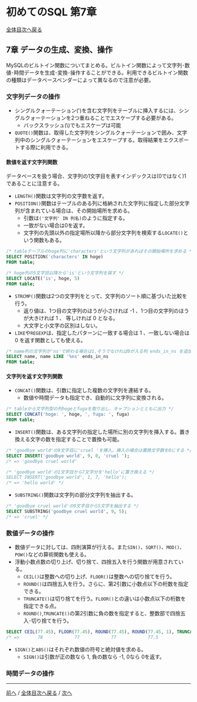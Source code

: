 # 初めてのSQL 第7章
[全体目次へ戻る](index.md)

## 7章 データの生成、変換、操作
MySQLのビルトイン関数についてまとめる。ビルトイン関数によって文字列･数値･時間データを生成･変換･操作することができる。利用できるビルトイン関数の種類はデータベースベンダーによって異なるので注意が必要。

### 文字列データの操作
+ シングルクォーテーション(')を含む文字列をテーブルに挿入するには、シングルクォーテーションを2つ重ねることでエスケープする必要がある。
  - バックスラッシュ(\\)でもエスケープは可能
+ `QUOTE()`関数は、取得した文字列をシングルクォーテーションで囲み、文字列中のシングルクォーテーションをエスケープする。取得結果をエクスポートする際に利用できる。

#### 数値を返す文字列関数
データベースを扱う場合、文字列の1文字目を表すインデックスは(0ではなく)1であることに注意する。

+ `LENGTH()`関数は文字列の文字数を返す。
+ `POSITION()`関数はテーブルのある列に格納された文字列に指定した部分文字列が含まれている場合は、その開始場所を求める。
  - 引数は`('文字列' IN 列名)`のように指定する。
  - 一致がない場合は0を返す。
  - 文字列の先頭以外の指定場所以降から部分文字列を検索する`LOCATE()`という関数もある。

```sql
/* tableテーブルのhoge列に'characters'という文字列があればその開始場所を求める */
SELECT POSITION('characters' IN hoge)
FROM table;

/* hoge列の5文字目以降から'is'という文字列を探す */
SELECT LOCATE('is', hoge, 5)
FROM table;
```

+ `STRCMP()`関数は2つの文字列をとって、文字列のソート順に基づいた比較を行う。
  - 返り値は、1つ目の文字列のほうが小さければ -1 、1つ目の文字列のほうが大きければ 1 、 等しければ 0 となる。
  - 大文字と小文字の区別はしない。
+ `LIKE`や`REGEXP`は、指定したパターンに一致する場合は 1 、一致しない場合は 0 を返す関数としても使える。

```sql
/* name列の文字列が'ns'で終わる場合は1,そうでなければ0が入る列 ends_in_ns を追加する */
SELECT name, name LIKE '%ns' ends_in_ns
FROM table;
```

#### 文字列を返す文字列関数
+ `CONCAT()`関数は、引数に指定した複数の文字列を連結する。
  - 数値や時間データも指定でき、自動的に文字列に変換される。

```sql
/* tableから文字列型の列hogeとfugaを取り出し、キャプションとともに出力 */
SELECT CONCAT('hoge: ', hoge, ', fuga: ', fuga)
FROM table;
```

+ `INSERT()`関数は、ある文字列の指定した場所に別の文字列を挿入する。置き換える文字の数を指定することで置換も可能。

```sql
/* 'goodbye world'の9文字目に'cruel 'を挿入。挿入の場合は置換文字数を0にする */
SELECT INSERT('goodbye world', 9, 0, 'cruel ');
/* => 'goodbye cruel world'

/* 'goodbye world'の1文字目から7文字分を'hello'に置き換える */
SELECT INSERT('goodbye world', 1, 7, 'hello');
/* => 'hello world' */
```

+ `SUBSTRING()`関数は文字列の部分文字列を抽出する。

```sql
/* 'goodbye cruel world'の9文字目から5文字を抽出する */
SELECT SUBSTRING('goodbye cruel world', 9, 5);
/* => 'cruel' */
```

### 数値データの操作
+ 数値データに対しては、四則演算が行える。また`SIN()`、`SQRT()`、`MOD()`、`POW()`などの算術関数も使える。
+ 浮動小数点数の切り上げ、切り捨て、四捨五入を行う関数が用意されている。
  - `CEIL()`は整数への切り上げ、`FLOOR()`は整数への切り捨てを行う。
  - `ROUND()`は四捨五入を行う。さらに、第2引数に小数点以下の桁数を指定できる。
  - `TRUNCATE()`は切り捨てを行う。`FLOOR()`との違いは小数点以下の桁数を指定できる点。
  - `ROUND()`,`TRUNCATE()`の第2引数に負の数を指定すると、整数部で四捨五入･切り捨てを行う。

```sql
SELECT CEIL(77.45), FLOOR(77.45), ROUND(77.45), ROUND(77.45, 1), TRUNCATE(77.45, 1), ROUND(77.45, -1);
/* =>       78            77            77            77.5                77.4             80 */
```

+ `SIGN()`と`ABS()`はそれぞれ数値の符号と絶対値を求める。
  - `SIGN()`は引数が正の数なら 1, 負の数なら -1, 0なら 0を返す。

### 時間データの操作


***

[前へ](c5-6.md) /
[全体目次へ戻る](index.md) /
[次へ](c8.md)
